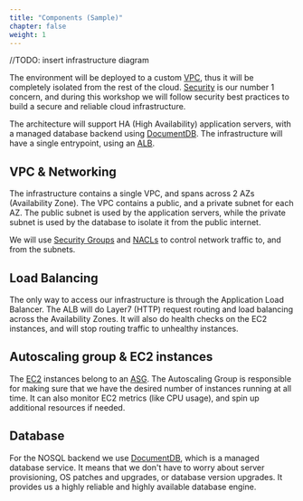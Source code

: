 ```yaml
---
title: "Components (Sample)"
chapter: false
weight: 1
---
```


//TODO: insert infrastructure diagram

The environment will be deployed to a custom [VPC](https://aws.amazon.com/vpc/), thus it will be completely isolated from the rest of the cloud. [Security](https://wa.aws.amazon.com/wat.pillar.security.en.html) is our number 1 concern, and during this workshop we will follow security best practices to build a secure and reliable cloud infrastructure.

The architecture will support HA 
(High Availability) application servers, with a managed database backend using [DocumentDB](https://aws.amazon.com/documentdb/). The infrastructure will have a single entrypoint, using an [ALB](https://docs.aws.amazon.com/elasticloadbalancing/latest/application/introduction.html).


## VPC & Networking
The infrastructure contains a single VPC, and spans across 2 AZs (Availability Zone). The VPC contains a public, and a private subnet for each AZ. The public subnet is used by the application servers, while the private subnet is used by the database to isolate it from the public internet.

We will use [Security Groups](https://docs.aws.amazon.com/vpc/latest/userguide/VPC_SecurityGroups.html) and [NACLs](https://docs.aws.amazon.com/vpc/latest/userguide/vpc-network-acls.html) to control network traffic to, and from the subnets.

## Load Balancing
The only way to access our infrastructure is through the Application Load Balancer. The ALB will do Layer7 (HTTP) request routing and load balancing across the Availability Zones. It will also do health checks on the EC2 instances, and will stop routing traffic to unhealthy instances.

## Autoscaling group & EC2 instances
The [EC2](https://aws.amazon.com/ec2/) instances belong to an [ASG](https://docs.aws.amazon.com/autoscaling/ec2/userguide/AutoScalingGroup.html). The Autoscaling Group is responsible for making sure that we have the desired number of instances running at all time. It can also monitor EC2 metrics (like CPU usage), and spin up additional resources if needed.

## Database
For the NOSQL backend we use [DocumentDB](https://aws.amazon.com/documentdb/), which is a managed database service. It means that we don't have to worry about server provisioning, OS patches and upgrades, or database version upgrades. It provides us a highly reliable and highly available database engine.